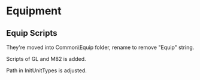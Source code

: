 # Equipment
## Equip Scripts
They're moved into Common\Equip folder, rename to remove "Equip" string.

Scripts of GL and M82 is added.

Path in InitUnitTypes is adjusted.